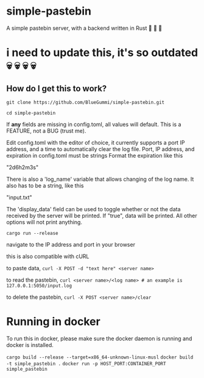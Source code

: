 # simple-pastebin
A simple pastebin server, with a backend written in Rust  🚀 🚀 🚀

# i need to update this, it's so outdated 💀 💀 💀 💀 

## How do I get this to work?

``git clone https://github.com/BlueGummi/simple-pastebin.git``

``cd simple-pastebin``

If **any** fields are missing in config.toml, all values will default. This is a FEATURE, not a BUG (trust me).

Edit config.toml with the editor of choice, it currently supports a port IP address, and a time to automatically clear the log file.
Port, IP address, and expiration in config.toml must be strings
Format the expiration like this

"2d6h2m3s"

There is also a 'log_name' variable that allows changing of the log name.
It also has to be a string, like this

"input.txt"

The 'display_data' field can be used to toggle whether or not the data received by the server will be printed.
If "true", data will be printed. All other options will not print anything.


``cargo run --release``

navigate to the IP address and port in your browser

this is also compatible with cURL

to paste data,
``curl -X POST -d "text here" <server name>``

to read the pastebin,
``curl <server name>/<log name> # an example is 127.0.0.1:5050/input.log``

to delete the pastebin,
``curl -X POST <server name>/clear``



# Running in docker

To run this in docker, please make sure the docker daemon is running and docker is installed.

``cargo build --release --target=x86_64-unknown-linux-musl``
``docker build -t simple_pastebin .``
``docker run -p HOST_PORT:CONTAINER_PORT simple_pastebin``
